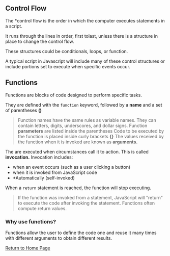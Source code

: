## Control Flow
The *control flow is the order in which the computer executes statements in a script. 

It runs through the lines in order, first tolast, unless there is a structure in place to change the control flow. 

These structures could be conditionals, loops, or function. 

A typical script in Javascript will include many of these control structures or include portions set to execute when specific events occur. 


## Functions
Functions are blocks of code designed to perform specific tasks. 

They are defined with the `function` keyword, followed by a **name** and a set of parentheses **()**
> Function names have the same rules as variable names. They can contain letters, digits, underscores, and dollar signs. 
> Function **parameters** are listed inside the parentheses
> Code to be executed by the function is placed inside curly brackets **{}**
> The values received by the function when it is invoked are known as **arguments.**

The are executed when circumstances call it to action. This is called **invocation.** Invocation includes:
* when an event occurs (such as a user clicking a button)
* when it is invoked from JavaScript code
* *Automatically (self-invoked)

When a `return` statement is reached, the function will stop executing. 
> If the function was invoked from a statement, JavaScript will "return" to execute the code after invoking the statement. 
> Functions often compute return values.

### Why use functions? 
Functions allow the user to define the code one  and reuse it many times with different arguments to obtain different results. 

[Return to Home Page](https://katyroffe.github.io/reading-notes/)





